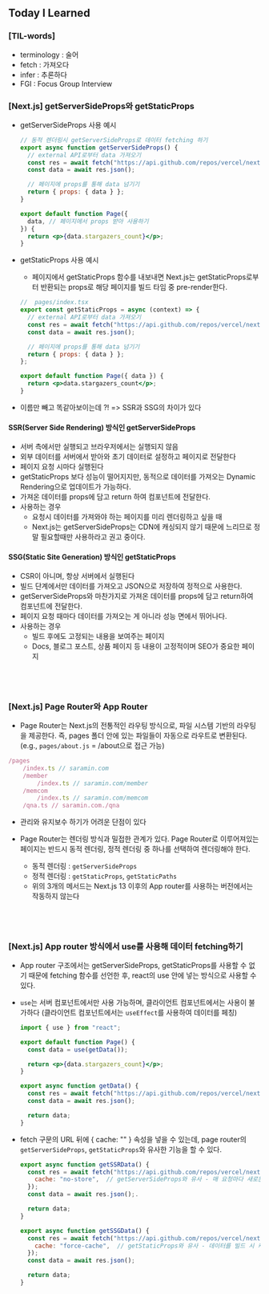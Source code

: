 ## Today I Learned

### [TIL-words]

- terminology : 술어
- fetch : 가져오다
- infer : 추론하다
- FGI : Focus Group Interview

### [Next.js] getServerSideProps와 getStaticProps

- getServerSideProps 사용 예시

  ```jsx
  // 동적 렌더링시 getServerSideProps로 데이터 fetching 하기
  export async function getServerSideProps() {
    // external API로부터 data 가져오기
    const res = await fetch("https://api.github.com/repos/vercel/next.js");
    const data = await res.json();

    // 페이지에 props를 통해 data 넘기기
    return { props: { data } };
  }

  export default function Page({
    data, // 페이지에서 props 받아 사용하기
  }) {
    return <p>{data.stargazers_count}</p>;
  }
  ```

- getStaticProps 사용 예시

  - 페이지에서 getStaticProps 함수를 내보내면 Next.js는 getStaticProps로부터 반환되는 props로 해당 페이지를 빌드 타임 중 pre-render한다.

  ```jsx
  //  pages/index.tsx
  export const getStaticProps = async (context) => {
    // external API로부터 data 가져오기
    const res = await fetch("https://api.github.com/repos/vercel/next.js");
    const data = await res.json();

    // 페이지에 props를 통해 data 넘기기
    return { props: { data } };
  };

  export default function Page({ data }) {
    return <p>data.stargazers_count</p>;
  }
  ```

- 이름만 빼고 똑같아보이는데 ?! => SSR과 SSG의 차이가 있다

#### SSR(Server Side Rendering) 방식인 getServerSideProps

- 서버 측에서만 실행되고 브라우저에서는 실행되지 않음
- 외부 데이터를 서버에서 받아와 초기 데이터로 설정하고 페이지로 전달한다
- 페이지 요청 시마다 실행된다
- getStaticProps 보다 성능이 떨어지지만, 동적으로 데이터를 가져오는 Dynamic Rendering으로 업데이트가 가능하다.
- 가져온 데이터를 props에 담고 return 하여 컴포넌트에 전달한다.
- 사용하는 경우
  - 요청시 데이터를 가져와야 하는 페이지를 미리 렌더링하고 싶을 때
  - Next.js는 getServerSideProps는 CDN에 캐싱되지 않기 때문에 느리므로 정말 필요할때만 사용하라고 권고 중이다.

#### SSG(Static Site Generation) 방식인 getStaticProps

- CSR이 아니며, 항상 서버에서 실행된다
- 빌드 단계에서만 데이터를 가져오고 JSON으로 저장하여 정적으로 사용한다.
- getServerSideProps와 마찬가지로 가져온 데이터를 props에 담고 return하여 컴포넌트에 전달한다.
- 페이지 요청 때마다 데이터를 가져오는 게 아니라 성능 면에서 뛰어나다.
- 사용하는 경우
  - 빌드 후에도 고정되는 내용을 보여주는 페이지
  - Docs, 블로그 포스트, 상품 페이지 등 내용이 고정적이며 SEO가 중요한 페이지

## <br />

### [Next.js] Page Router와 App Router

- Page Router는 Next.js의 전통적인 라우팅 방식으로, 파일 시스템 기반의 라우팅을 제공한다. 즉, pages 폴더 안에 있는 파일들이 자동으로 라우트로 변환된다. (e.g., `pages/about.js` = /about으로 접근 가능)

```js
/pages
	/index.ts // saramin.com
	/member
		/index.ts // saramin.com/member
	/memcom
		/index.ts // saramin.com/memcom
	/qna.ts // saramin.com./qna
```

- 관리와 유지보수 하기가 어려운 단점이 있다

- Page Router는 렌더링 방식과 밀접한 관계가 있다. Page Router로 이루어져있는 페이지는 반드시 동적 렌더링, 정적 렌더링 중 하나를 선택하여 렌더링해야 한다.
  - 동적 렌더링 : `getServerSideProps`
  - 정적 렌더링 : `getStaticProps`, `getStaticPaths`
  - 위의 3개의 메서드는 Next.js 13 이후의 App router를 사용하는 버전에서는 작동하지 않는다

## <br />

### [Next.js] App router 방식에서 use를 사용해 데이터 fetching하기

- App router 구조에서는 getServerSideProps, getStaticProps를 사용할 수 없기 때문에 fetching 함수를 선언한 후, react의 use 안에 넣는 방식으로 사용할 수 있다.
- `use`는 서버 컴포넌트에서만 사용 가능하며, 클라이언트 컴포넌트에서는 사용이 불가하다 (클라이언트 컴포넌트에서는 `useEffect`를 사용하여 데이터를 페칭)

  ```jsx
  import { use } from "react";

  export default function Page() {
    const data = use(getData());

    return <p>{data.stargazers_count}</p>;
  }

  export async function getData() {
    const res = await fetch("https://api.github.com/repos/vercel/next.js");
    const data = await res.json();

    return data;
  }
  ```

- fetch 구문의 URL 뒤에 { cache: "" } 속성을 넣을 수 있는데, page router의 `getServerSideProps`, `getStaticProps`와 유사한 기능을 할 수 있다.

  ```jsx
  export async function getSSRData() {
    const res = await fetch("https://api.github.com/repos/vercel/next.js", {
      cache: "no-store",  // getServerSideProps와 유사 - 매 요청마다 새로운 데이터를 가져옴
    });
    const data = await res.json();.

    return data;
  }

  export async function getSSGData() {
    const res = await fetch("https://api.github.com/repos/vercel/next.js") {
      cache: "force-cache",  // getStaticProps와 유사 - 데이터를 빌드 시 캐시하여 이후 요청에서는 캐시된 데이터를 사용한다
    });
    const data = await res.json();

    return data;
  }
  ```

```

```
